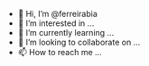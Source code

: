 - 👋 Hi, I’m @ferreirabia
- 👀 I’m interested in ...
- 🌱 I’m currently learning ...
- 💞️ I’m looking to collaborate on ...
- 📫 How to reach me ...

<!---
ferreirabia/ferreirabia is a ✨ special ✨ repository because its `README.md` (this file) appears on your GitHub profile.
You can click the Preview link to take a look at your changes.
--->
